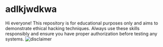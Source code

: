 # adlkjwdkwa
Hi everyone! This repository is for educational purposes only and aims to demonstrate ethical hacking techniques. Always use these skills responsibly and ensure you have proper authorization before testing any systems.
![disclaimer](https://github.com/user-attachments/assets/bdbd4899-1008-4d8a-94c3-de7f5cce31e8)
